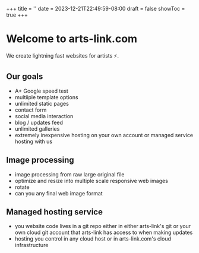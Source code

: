 +++
title = ''
date = 2023-12-21T22:49:59-08:00
draft = false
showToc = true
+++

# Welcome to arts-link.com  

We create lightning fast websites for artists ⚡.

## Our goals  

- A+ Google speed test  
- multiiple template options  
- unlimited static pages  
- contact form  
- social media interaction  
- blog / updates feed  
- unlimited galleries  
- extremely inexpensive hosting on your own account or managed service hosting with us  

## Image processing 

- image processing from raw large original file  
- optimize and resize into multiple scale responsive web images  
- rotate  
- can you any final web image format  

## Managed hosting service

- you website code lives in a git repo either in either arts-link's git or your own cloud git account that arts-link has access to when making updates  
- hosting you control in any cloud host or in arts-link.com's cloud infrastructure  
